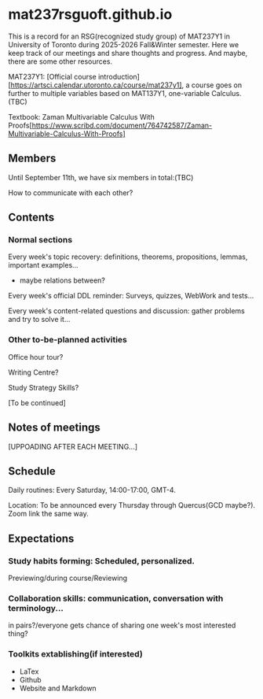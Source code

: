 # mat237rsguoft.github.io
This is a record for an RSG(recognized study group) of MAT237Y1 in University of Toronto during 2025-2026 Fall&amp;Winter semester. Here we keep track of our meetings and share thoughts and progress. And maybe, there are some other resources.

MAT237Y1: [Official course introduction][https://artsci.calendar.utoronto.ca/course/mat237y1], a course goes on further to multiple variables based on MAT137Y1, one-variable Calculus.\(TBC\)

Textbook: Zaman Multivariable Calculus With Proofs[https://www.scribd.com/document/764742587/Zaman-Multivariable-Calculus-With-Proofs]

## Members
Until September 11th, we have six members in total:\(TBC\)

How to communicate with each other?

## Contents

### Normal sections
Every week's topic recovery: definitions, theorems, propositions, lemmas, important examples...

  - maybe relations between?

Every week's official DDL reminder: Surveys, quizzes, WebWork and tests...

Every week's content-related questions and discussion: gather problems and try to solve it...

### Other to-be-planned activities
Office hour tour?

Writing Centre?

Study Strategy Skills?

\[To be continued\]

## Notes of meetings
\[UPPOADING AFTER EACH MEETING...\]

## Schedule
Daily routines: Every Saturday, 14:00-17:00, GMT-4.

Location: To be announced every Thursday through Quercus\(GCD maybe?\). Zoom link the same way.

## Expectations

### Study habits forming: Scheduled, personalized.
Previewing/during course/Reviewing

### Collaboration skills: communication, conversation with terminology...

in pairs?/everyone gets chance of sharing one week's most interested thing?

### Toolkits extablishing\(if interested\)
- LaTex
- Github
- Website and Markdown


